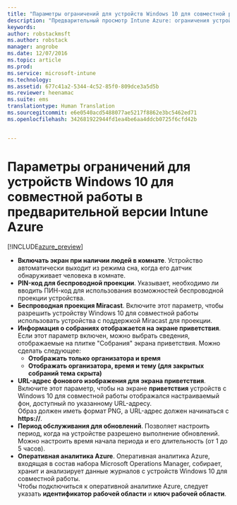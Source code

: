 ```yaml
---
title: "Параметры ограничений для устройств Windows 10 для совместной работы в Intune | Предварительная версия Intune Azure | Документация Майкрософт"
description: "Предварительный просмотр Intune Azure: ограничения устройств, доступные для устройств Windows 10 для совместной работы."
keywords: 
author: robstackmsft
ms.author: robstack
manager: angrobe
ms.date: 12/07/2016
ms.topic: article
ms.prod: 
ms.service: microsoft-intune
ms.technology: 
ms.assetid: 677c41a2-5344-4c52-85f0-809dce3a5d5b
ms.reviewer: heenamac
ms.suite: ems
translationtype: Human Translation
ms.sourcegitcommit: e6e0540acd5488077ae5217f8862e3bc5462ed71
ms.openlocfilehash: 342681922944fd1ea4be6aa4ddcb0725f6cfd42b


---
```


# <a name="windows-10-team-device-restriction-settings-in-intune-azure-preview"></a>Параметры ограничений для устройств Windows 10 для совместной работы в предварительной версии Intune Azure

[!INCLUDE[azure_preview](../includes/azure_preview.md)]

- **Включать экран при наличии людей в комнате**. Устройство автоматически выходит из режима сна, когда его датчик обнаруживает человека в комнате.
- **PIN-код для беспроводной проекции**. Указывает, необходимо ли вводить ПИН-код для использования возможностей беспроводной проекции устройства.
- **Беспроводная проекция Miracast**. Включите этот параметр, чтобы разрешить устройству Windows 10 для совместной работы использовать устройства с поддержкой Miracast для проекции.
- **Информация о собраниях отображается на экране приветствия**. Если этот параметр включен, можно выбрать сведения, отображаемые на плитке "Собрания" экрана приветствия. Можно сделать следующее:
    - **Отображать только организатора и время**
    - **Отображать организатора, время и тему (для закрытых собраний тема скрыта)**
- **URL-адрес фонового изображения для экрана приветствия**. Включите этот параметр, чтобы на экране **приветствия** устройств с Windows 10 для совместной работы отображался настраиваемый фон, доступный по указанному URL-адресу.<br>Образ должен иметь формат PNG, а URL-адрес должен начинаться с **https://**.
- **Период обслуживания для обновлений**. Позволяет настроить период, когда на устройстве разрешено выполнение обновлений. Можно настроить время начала периода и его длительность (от 1 до 5 часов).
- **Оперативная аналитика Azure**. Оперативная аналитика Azure, входящая в состав набора Microsoft Operations Manager, собирает, хранит и анализирует данные журналов с устройств Windows 10 для совместной работы.<br>Чтобы подключиться к оперативной аналитике Azure, следует указать **идентификатор рабочей области** и **ключ рабочей области**.



<!--HONumber=Feb17_HO1-->


